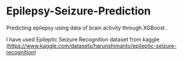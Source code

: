 # Epilepsy-Seizure-Prediction
Predicting epilepsy using data of brain activity through XGBoost .

I have used Epileptic Seizure Recognition dataset from kaggle (https://www.kaggle.com/datasets/harunshimanto/epileptic-seizure-recognition)
